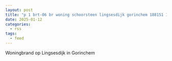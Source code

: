 ```yaml
---
layout: post
title: "p 1 brt-06 br woning schoorsteen lingsesdijk gorinchem 188151 188132"
date: 2025-01-12
categories: 
  - rss
tags: 
  - feed
---
```


Woningbrand op Lingsesdijk in Gorinchem
